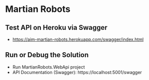 # Martian Robots

## Test API on Heroku via Swagger
- https://aim-martian-robots.herokuapp.com/swagger/index.html

## Run or Debug the Solution
- Run MartianRobots.WebApi project
- API Documentation (Swagger): https://localhost:5001/swagger

